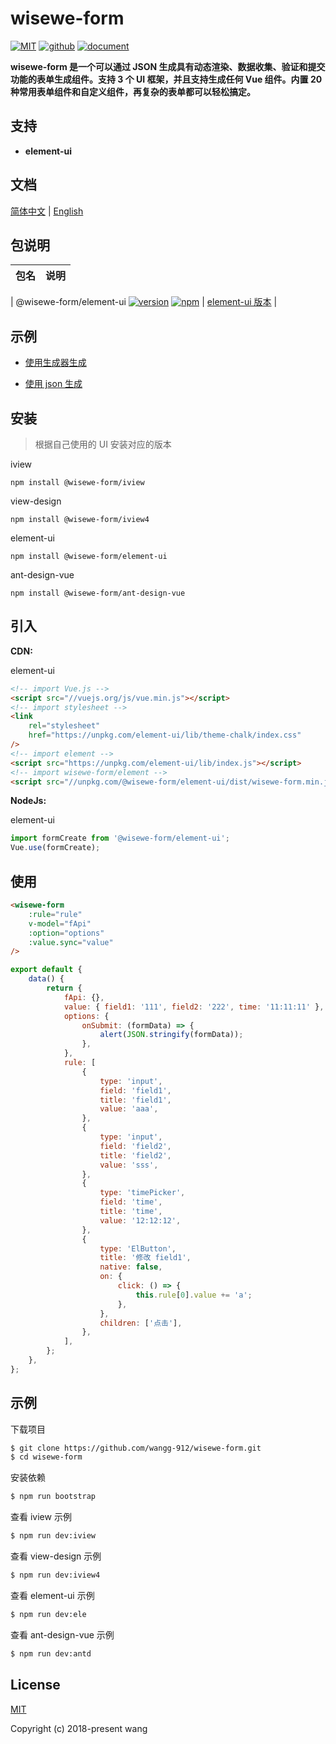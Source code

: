 # wisewe-form

[![MIT](https://img.shields.io/badge/License-MIT-yellow.svg)](https://github.com/wangg-912/wisewe-form)
[![github](https://img.shields.io/badge/Author-wang-blue)](https://github.com/wangg-912)
[![document](https://img.shields.io/badge/Doc-welcome-red.svg)]()

**wisewe-form 是一个可以通过 JSON 生成具有动态渲染、数据收集、验证和提交功能的表单生成组件。支持 3 个 UI 框架，并且支持生成任何 Vue 组件。内置 20 种常用表单组件和自定义组件，再复杂的表单都可以轻松搞定。**

## 支持

-   **element-ui**

## 文档

[简体中文](http://www.wisewe-form.com/v2/) | [English](http://www.wisewe-form.com/en/v2/)

## 包说明

| 包名 | 说明 |
| ---- | ---- |

| @wisewe-form/element-ui [![version](https://img.shields.io/npm/v/@wisewe-form/element-ui.svg)](https://www.npmjs.com/package/@wisewe-form/element-ui) [![npm](https://img.shields.io/npm/dt/@wisewe-form/element-ui.svg)](https://www.npmjs.com/package/@wisewe-form/element-ui) | [element-ui 版本](element-ui/) |

## 示例

-   [使用生成器生成](https://jsrun.net/NQhKp/edit)

-   [使用 json 生成](https://jsrun.net/NQhKp/edit)

## 安装

> 根据自己使用的 UI 安装对应的版本

iview

```shell
npm install @wisewe-form/iview
```

view-design

```shell
npm install @wisewe-form/iview4
```

element-ui

```shell
npm install @wisewe-form/element-ui
```

ant-design-vue

```shell
npm install @wisewe-form/ant-design-vue
```

## 引入

**CDN:**

element-ui

```html
<!-- import Vue.js -->
<script src="//vuejs.org/js/vue.min.js"></script>
<!-- import stylesheet -->
<link
    rel="stylesheet"
    href="https://unpkg.com/element-ui/lib/theme-chalk/index.css"
/>
<!-- import element -->
<script src="https://unpkg.com/element-ui/lib/index.js"></script>
<!-- import wisewe-form/element -->
<script src="//unpkg.com/@wisewe-form/element-ui/dist/wisewe-form.min.js"></script>
```

**NodeJs:**

element-ui

```js
import formCreate from '@wisewe-form/element-ui';
Vue.use(formCreate);
```

## 使用

```html
<wisewe-form
    :rule="rule"
    v-model="fApi"
    :option="options"
    :value.sync="value"
/>
```

```javascript
export default {
    data() {
        return {
            fApi: {},
            value: { field1: '111', field2: '222', time: '11:11:11' },
            options: {
                onSubmit: (formData) => {
                    alert(JSON.stringify(formData));
                },
            },
            rule: [
                {
                    type: 'input',
                    field: 'field1',
                    title: 'field1',
                    value: 'aaa',
                },
                {
                    type: 'input',
                    field: 'field2',
                    title: 'field2',
                    value: 'sss',
                },
                {
                    type: 'timePicker',
                    field: 'time',
                    title: 'time',
                    value: '12:12:12',
                },
                {
                    type: 'ElButton',
                    title: '修改 field1',
                    native: false,
                    on: {
                        click: () => {
                            this.rule[0].value += 'a';
                        },
                    },
                    children: ['点击'],
                },
            ],
        };
    },
};
```

## 示例

下载项目

```sh
$ git clone https://github.com/wangg-912/wisewe-form.git
$ cd wisewe-form
```

安装依赖

```sh
$ npm run bootstrap
```

查看 iview 示例

```sh
$ npm run dev:iview
```

查看 view-design 示例

```sh
$ npm run dev:iview4
```

查看 element-ui 示例

```sh
$ npm run dev:ele
```

查看 ant-design-vue 示例

```sh
$ npm run dev:antd
```

## License

[MIT](http://opensource.org/licenses/MIT)

Copyright (c) 2018-present wang
